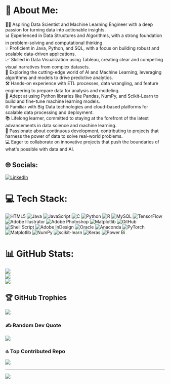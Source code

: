 # 💫 About Me:
👨‍💻 Aspiring Data Scientist and Machine Learning Engineer with a deep passion for turning data into actionable insights.<br>📊 Experienced in Data Structures and Algorithms, with a strong foundation in problem-solving and computational thinking.<br>💡 Proficient in Java, Python, and SQL, with a focus on building robust and scalable data-driven applications.<br>📈 Skilled in Data Visualization using Tableau, creating clear and compelling visual narratives from complex datasets.<br>🧠 Exploring the cutting-edge world of AI and Machine Learning, leveraging algorithms and models to drive predictive analytics.<br>🛠️ Hands-on experience with ETL processes, data wrangling, and feature engineering to prepare data for analysis and modeling.<br>🚀 Adept at using Python libraries like Pandas, NumPy, and Scikit-Learn to build and fine-tune machine learning models.<br>🌐 Familiar with Big Data technologies and cloud-based platforms for scalable data processing and deployment.<br>📚 Lifelong learner, committed to staying at the forefront of the latest advancements in data science and machine learning.<br>🎯 Passionate about continuous development, contributing to projects that harness the power of data to solve real-world problems.<br>💻 Eager to collaborate on innovative projects that push the boundaries of what's possible with data and AI.


## 🌐 Socials:
[![LinkedIn](https://img.shields.io/badge/LinkedIn-%230077B5.svg?logo=linkedin&logoColor=white)](https://linkedin.com/in/Vivek) 

# 💻 Tech Stack:
![HTML5](https://img.shields.io/badge/html5-%23E34F26.svg?style=for-the-badge&logo=html5&logoColor=white) ![Java](https://img.shields.io/badge/java-%23ED8B00.svg?style=for-the-badge&logo=openjdk&logoColor=white) ![JavaScript](https://img.shields.io/badge/javascript-%23323330.svg?style=for-the-badge&logo=javascript&logoColor=%23F7DF1E) ![C](https://img.shields.io/badge/c-%2300599C.svg?style=for-the-badge&logo=c&logoColor=white) ![Python](https://img.shields.io/badge/python-3670A0?style=for-the-badge&logo=python&logoColor=ffdd54) ![R](https://img.shields.io/badge/r-%23276DC3.svg?style=for-the-badge&logo=r&logoColor=white) ![MySQL](https://img.shields.io/badge/mysql-4479A1.svg?style=for-the-badge&logo=mysql&logoColor=white) ![TensorFlow](https://img.shields.io/badge/TensorFlow-%23FF6F00.svg?style=for-the-badge&logo=TensorFlow&logoColor=white) ![Adobe Illustrator](https://img.shields.io/badge/adobe%20illustrator-%23FF9A00.svg?style=for-the-badge&logo=adobe%20illustrator&logoColor=white) ![Adobe Photoshop](https://img.shields.io/badge/adobe%20photoshop-%2331A8FF.svg?style=for-the-badge&logo=adobe%20photoshop&logoColor=white) ![Matplotlib](https://img.shields.io/badge/Matplotlib-%23ffffff.svg?style=for-the-badge&logo=Matplotlib&logoColor=black) ![GitHub](https://img.shields.io/badge/github-%23121011.svg?style=for-the-badge&logo=github&logoColor=white) ![Shell Script](https://img.shields.io/badge/shell_script-%23121011.svg?style=for-the-badge&logo=gnu-bash&logoColor=white) ![Adobe InDesign](https://img.shields.io/badge/Adobe%20InDesign-49021F?style=for-the-badge&logo=adobeindesign&logoColor=FF3366) ![Oracle](https://img.shields.io/badge/Oracle-F80000?style=for-the-badge&logo=oracle&logoColor=white) ![Anaconda](https://img.shields.io/badge/Anaconda-%2344A833.svg?style=for-the-badge&logo=anaconda&logoColor=white) ![PyTorch](https://img.shields.io/badge/PyTorch-%23EE4C2C.svg?style=for-the-badge&logo=PyTorch&logoColor=white) ![Matplotlib](https://img.shields.io/badge/Matplotlib-%23ffffff.svg?style=for-the-badge&logo=Matplotlib&logoColor=black) ![NumPy](https://img.shields.io/badge/numpy-%23013243.svg?style=for-the-badge&logo=numpy&logoColor=white) ![scikit-learn](https://img.shields.io/badge/scikit--learn-%23F7931E.svg?style=for-the-badge&logo=scikit-learn&logoColor=white) ![Keras](https://img.shields.io/badge/Keras-%23D00000.svg?style=for-the-badge&logo=Keras&logoColor=white) ![Power Bi](https://img.shields.io/badge/power_bi-F2C811?style=for-the-badge&logo=powerbi&logoColor=black)
# 📊 GitHub Stats:
![](https://github-readme-stats.vercel.app/api?username=Vivek96254&theme=shadow_blue&hide_border=false&include_all_commits=false&count_private=false)<br/>
![](https://github-readme-streak-stats.herokuapp.com/?user=Vivek96254&theme=shadow_blue&hide_border=false)<br/>
![](https://github-readme-stats.vercel.app/api/top-langs/?username=Vivek96254&theme=shadow_blue&hide_border=false&include_all_commits=false&count_private=false&layout=compact)

## 🏆 GitHub Trophies
![](https://github-profile-trophy.vercel.app/?username=Vivek96254&theme=radical&no-frame=false&no-bg=true&margin-w=4)

### ✍️ Random Dev Quote
![](https://quotes-github-readme.vercel.app/api?type=horizontal&theme=radical)

### 🔝 Top Contributed Repo
![](https://github-contributor-stats.vercel.app/api?username=Vivek96254&limit=5&theme=dark&combine_all_yearly_contributions=true)

---
[![](https://visitcount.itsvg.in/api?id=Vivek96254&icon=0&color=0)](https://visitcount.itsvg.in)

<!-- Proudly created with GPRM ( https://gprm.itsvg.in ) -->
